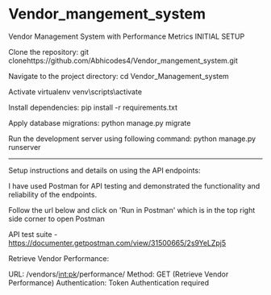 # Vendor_mangement_system
Vendor Management System with Performance Metrics
INITIAL SETUP

Clone the repository:
git clonehttps://github.com/Abhicodes4/Vendor_mangement_system.git

Navigate to the project directory:
cd Vendor_Management_system

Activate virtualenv
venv\scripts\activate


Install dependencies:
pip install -r requirements.txt


Apply database migrations:
python manage.py migrate


Run the development server using following command:
python manage.py runserver

----------------------------------------------
Setup instructions and details on using the API endpoints:

I have used Postman for API testing and demonstrated the functionality and reliability of the endpoints.

Follow the url below and click on 'Run in Postman' which is in the top right side corner to open Postman


API test suite - https://documenter.getpostman.com/view/31500665/2s9YeLZpj5




Retrieve Vendor Performance:

URL: /vendors/<int:pk>/performance/
Method: GET (Retrieve Vendor Performance)
Authentication: Token Authentication required
